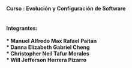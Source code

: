 <h4>Curso : Evolución y Configuración de Software<h4><br>
Integrantes:<br><br>
* Manuel Alfredo Max Rafael Paitan <br>
* Danna Elizabeth Gabriel Cheng <br>
* Christopher Neil Tafur Morales <br>
* Will Jefferson Herrera Pizarro <br>
